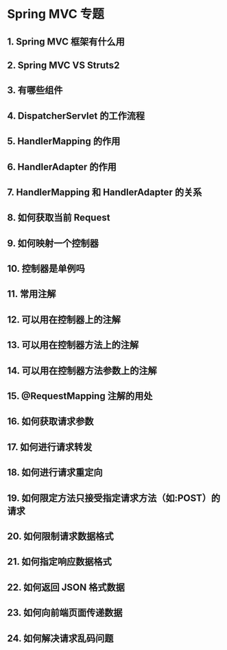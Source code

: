 # Spring MVC 专题

## 1. Spring MVC 框架有什么用

## 2. Spring MVC VS Struts2

## 3. 有哪些组件

## 4. DispatcherServlet 的工作流程

## 5. HandlerMapping 的作用

## 6. HandlerAdapter 的作用

## 7. HandlerMapping 和 HandlerAdapter 的关系

## 8. 如何获取当前 Request

## 9. 如何映射一个控制器

## 10. 控制器是单例吗

## 11. 常用注解

## 12. 可以用在控制器上的注解

## 13. 可以用在控制器方法上的注解

## 14. 可以用在控制器方法参数上的注解

## 15. @RequestMapping 注解的用处

## 16. 如何获取请求参数

## 17. 如何进行请求转发

## 18. 如何进行请求重定向

## 19. 如何限定方法只接受指定请求方法（如:POST）的请求

## 20. 如何限制请求数据格式

## 21. 如何指定响应数据格式

## 22. 如何返回 JSON 格式数据

## 23. 如何向前端页面传递数据

## 24. 如何解决请求乱码问题
